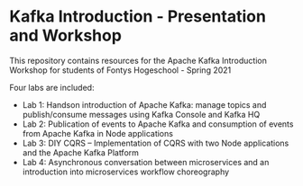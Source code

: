 # Kafka Introduction - Presentation and Workshop
This repository contains resources for the Apache Kafka Introduction Workshop for students of Fontys Hogeschool - Spring 2021

Four labs are included:
* Lab 1: Handson introduction of Apache Kafka: manage topics and publish/consume messages using Kafka Console and Kafka HQ
* Lab 2: Publication of events to Apache Kafka and consumption of events from Apache Kafka in Node applications
* Lab 3: DIY CQRS – Implementation of CQRS with two Node applications and the Apache Kafka Platform
* Lab 4: Asynchronous conversation between microservices and an introduction into microservices workflow choreography
